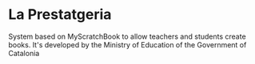 La Prestatgeria
===============

System based on MyScratchBook to allow teachers and students create books. It's developed by the Ministry of Education of the Government of Catalonia

